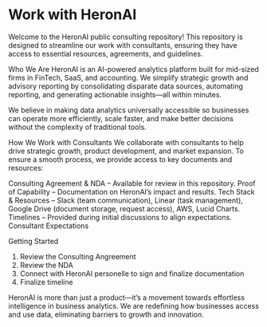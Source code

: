 # Work with HeronAI
Welcome to the HeronAI public consulting repository! This repository is designed to streamline our work with consultants, ensuring they have access to essential resources, agreements, and guidelines.

Who We Are
HeronAI is an AI-powered analytics platform built for mid-sized firms in FinTech, SaaS, and accounting. We simplify strategic growth and advisory reporting by consolidating disparate data sources, automating reporting, and generating actionable insights—all within minutes.

We believe in making data analytics universally accessible so businesses can operate more efficiently, scale faster, and make better decisions without the complexity of traditional tools.

How We Work with Consultants
We collaborate with consultants to help drive strategic growth, product development, and market expansion. To ensure a smooth process, we provide access to key documents and resources:

Consulting Agreement & NDA – Available for review in this repository.
Proof of Capability – Documentation on HeronAI’s impact and results.
Tech Stack & Resources – Slack (team communication), Linear (task management), Google Drive (document storage, request access), AWS, Lucid Charts.
Timelines – Provided during initial discussions to align expectations.
Consultant Expectations

Getting Started
1. Review the Consulting Angreement
2. Review the NDA
3. Connect with HeronAI personelle to sign and finalize documentation
4. Finalize timeline

HeronAI is more than just a product—it’s a movement towards effortless intelligence in business analytics. We are redefining how businesses access and use data, eliminating barriers to growth and innovation.

